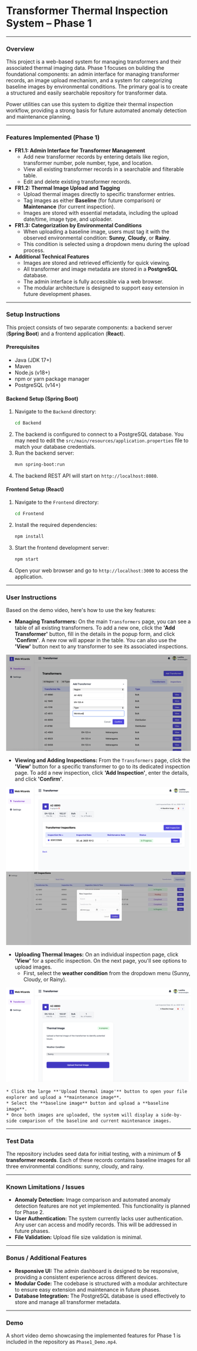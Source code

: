 # **Transformer Thermal Inspection System – Phase 1**

---

### **Overview**
This project is a web-based system for managing transformers and their associated thermal imaging data. Phase 1 focuses on building the foundational components: an admin interface for managing transformer records, an image upload mechanism, and a system for categorizing baseline images by environmental conditions. The primary goal is to create a structured and easily searchable repository for transformer data.

Power utilities can use this system to digitize their thermal inspection workflow, providing a strong basis for future automated anomaly detection and maintenance planning.

---

### **Features Implemented (Phase 1)**

* **FR1.1: Admin Interface for Transformer Management**
    * Add new transformer records by entering details like region, transformer number, pole number, type, and location.
    * View all existing transformer records in a searchable and filterable table.
    * Edit and delete existing transformer records.
* **FR1.2: Thermal Image Upload and Tagging**
    * Upload thermal images directly to specific transformer entries.
    * Tag images as either **Baseline** (for future comparison) or **Maintenance** (for current inspection).
    * Images are stored with essential metadata, including the upload date/time, image type, and uploader.
* **FR1.3: Categorization by Environmental Conditions**
    * When uploading a baseline image, users must tag it with the observed environmental condition: **Sunny**, **Cloudy**, or **Rainy**.
    * This condition is selected using a dropdown menu during the upload process.
* **Additional Technical Features**
    * Images are stored and retrieved efficiently for quick viewing.
    * All transformer and image metadata are stored in a **PostgreSQL** database.
    * The admin interface is fully accessible via a web browser.
    * The modular architecture is designed to support easy extension in future development phases.

---

### **Setup Instructions**
This project consists of two separate components: a backend server (**Spring Boot**) and a frontend application (**React**).

#### **Prerequisites**
* Java (JDK 17+)
* Maven
* Node.js (v18+)
* npm or yarn package manager
* PostgreSQL (v14+)

#### **Backend Setup (Spring Boot)**
1.  Navigate to the `Backend` directory:
    ```sh
    cd Backend
    ```
2.  The backend is configured to connect to a PostgreSQL database. You may need to edit the `src/main/resources/application.properties` file to match your database credentials.
3.  Run the backend server:
    ```sh
    mvn spring-boot:run
    ```
4.  The backend REST API will start on `http://localhost:8080`.

#### **Frontend Setup (React)**
1.  Navigate to the `Frontend` directory:
    ```sh
    cd Frontend
    ```
2.  Install the required dependencies:
    ```sh
    npm install
    ```
3.  Start the frontend development server:
    ```sh
    npm start
    ```
4.  Open your web browser and go to `http://localhost:3000` to access the application.

---

### **User Instructions**
Based on the demo video, here's how to use the key features:

* **Managing Transformers:** On the main `Transformers` page, you can see a table of all existing transformers. To add a new one, click the **'Add Transformer'** button, fill in the details in the popup form, and click **'Confirm'**. A new row will appear in the table. You can also use the **'View'** button next to any transformer to see its associated inspections.

![](1.png)

* **Viewing and Adding Inspections:** From the `Transformers` page, click the **'View'** button for a specific transformer to go to its dedicated inspection page. To add a new inspection, click **'Add Inspection'**, enter the details, and click **'Confirm'**.

![](2.png)
![](3.png)

* **Uploading Thermal Images:** On an individual inspection page, click **'View'** for a specific inspection. On the next page, you'll see options to upload images.
    * First, select the **weather condition** from the dropdown menu (Sunny, Cloudy, or Rainy).

![](4.png)

    * Click the large **'Upload thermal image'** button to open your file explorer and upload a **maintenance image**.
    * Select the **baseline image** button and upload a **baseline image**.
    * Once both images are uploaded, the system will display a side-by-side comparison of the baseline and current maintenance images.

---

### **Test Data**
The repository includes seed data for initial testing, with a minimum of **5 transformer records**. Each of these records contains baseline images for all three environmental conditions: sunny, cloudy, and rainy.

---

### **Known Limitations / Issues**
* **Anomaly Detection:** Image comparison and automated anomaly detection features are not yet implemented. This functionality is planned for Phase 2.
* **User Authentication:** The system currently lacks user authentication. Any user can access and modify records. This will be addressed in future phases.
* **File Validation:** Upload file size validation is minimal.

---

### **Bonus / Additional Features**
* **Responsive UI:** The admin dashboard is designed to be responsive, providing a consistent experience across different devices.
* **Modular Code:** The codebase is structured with a modular architecture to ensure easy extension and maintenance in future phases.
* **Database Integration:** The PostgreSQL database is used effectively to store and manage all transformer metadata.

---

### **Demo**
A short video demo showcasing the implemented features for Phase 1 is included in the repository as `Phase1_Demo.mp4`.
